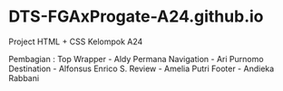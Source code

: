 # DTS-FGAxProgate-A24.github.io
Project HTML + CSS Kelompok A24

Pembagian :
Top Wrapper - Aldy Permana
Navigation - Ari Purnomo
Destination - Alfonsus Enrico S.
Review - Amelia Putri
Footer - Andieka Rabbani
